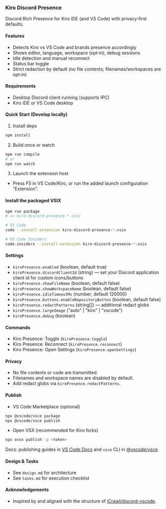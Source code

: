 ### Kiro Discord Presence

Discord Rich Presence for Kiro IDE (and VS Code) with privacy‑first defaults.

#### Features
- Detects Kiro vs VS Code and brands presence accordingly
- Shows editor, language, workspace (opt‑in), debug sessions
- Idle detection and manual reconnect
- Status bar toggle
- Strict redaction by default (no file contents; filenames/workspaces are opt‑in)

#### Requirements
- Desktop Discord client running (supports IPC)
- Kiro IDE or VS Code desktop

#### Quick Start (Develop locally)
1) Install deps
```bash
npm install
```
2) Build once or watch
```bash
npm run compile
# or
npm run watch
```
3) Launch the extension host
- Press F5 in VS Code/Kiro, or run the added launch configuration “Extension”.

#### Install the packaged VSIX
```bash
npm run package
# => kiro-discord-presence-*.vsix

# VS Code
code --install-extension kiro-discord-presence-*.vsix

# VS Code Insiders
code-insiders --install-extension kiro-discord-presence-*.vsix
```

#### Settings
- `kiroPresence.enabled` (boolean, default true)
- `kiroPresence.discordClientId` (string) — set your Discord application client id for custom icons/buttons
- `kiroPresence.showFileName` (boolean, default false)
- `kiroPresence.showWorkspaceName` (boolean, default false)
- `kiroPresence.idleTimeoutMs` (number, default 120000)
- `kiroPresence.buttons.enableRepositoryButton` (boolean, default false)
- `kiroPresence.redactPatterns` (string[]) — additional redact globs
- `kiroPresence.largeImage` ("auto" | "kiro" | "vscode")
- `kiroPresence.debug` (boolean)

#### Commands
- Kiro Presence: Toggle (`kiroPresence.toggle`)
- Kiro Presence: Reconnect (`kiroPresence.reconnect`)
- Kiro Presence: Open Settings (`kiroPresence.openSettings`)

#### Privacy
- No file contents or code are transmitted.
- Filenames and workspace names are disabled by default.
- Add redact globs via `kiroPresence.redactPatterns`.

#### Publish
- VS Code Marketplace (optional)
```bash
npx @vscode/vsce package
npx @vscode/vsce publish
```
- Open VSX (recommended for Kiro forks)
```bash
npx ovsx publish -p <token>
```
Docs: publishing guides in [VS Code Docs](https://github.com/microsoft/vscode-docs) and `vsce` CLI in [@vscode/vsce](https://github.com/microsoft/vscode-vsce).

#### Design & Tasks
- See `design.md` for architecture
- See `tasks.md` for execution checklist

#### Acknowledgements
- Inspired by and aligned with the structure of [iCrawl/discord-vscode](https://github.com/iCrawl/discord-vscode).


